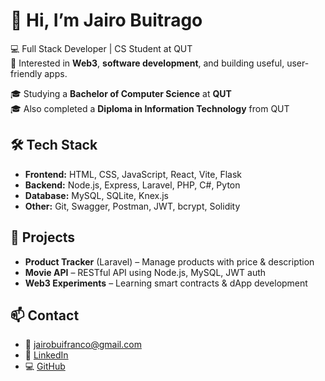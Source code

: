 # 👋 Hi, I’m Jairo Buitrago

💻 Full Stack Developer | CS Student at QUT  
🎯 Interested in **Web3**, **software development**, and building useful, user-friendly apps.

🎓 Studying a **Bachelor of Computer Science** at **QUT**  
🎓 Also completed a **Diploma in Information Technology** from QUT

## 🛠 Tech Stack
- **Frontend:** HTML, CSS, JavaScript, React, Vite, Flask  
- **Backend:** Node.js, Express, Laravel, PHP, C#, Pyton  
- **Database:** MySQL, SQLite, Knex.js  
- **Other:** Git, Swagger, Postman, JWT, bcrypt, Solidity

## 🚧 Projects
- **Product Tracker** (Laravel) – Manage products with price & description  
- **Movie API** – RESTful API using Node.js, MySQL, JWT auth  
- **Web3 Experiments** – Learning smart contracts & dApp development

## 📫 Contact
- 📧 [jairobuifranco@gmail.com](mailto:jairobuifranco@gmail.com)  
- 🔗 [LinkedIn](https://www.linkedin.com/in/jairobuifranco/)  
- 💻 [GitHub](https://github.com/Jairobuifranco)
